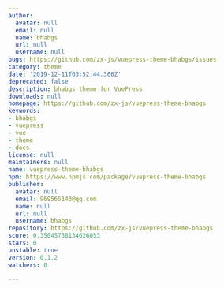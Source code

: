 ```yaml
---
author:
  avatar: null
  email: null
  name: bhabgs
  url: null
  username: null
bugs: https://github.com/zx-js/vuepress-theme-bhabgs/issues
category: theme
date: '2019-12-11T03:52:44.366Z'
deprecated: false
description: bhabgs theme for VuePress
downloads: null
homepage: https://github.com/zx-js/vuepress-theme-bhabgs
keywords:
- bhabgs
- vuepress
- vue
- theme
- docs
license: null
maintainers: null
name: vuepress-theme-bhabgs
npm: https://www.npmjs.com/package/vuepress-theme-bhabgs
publisher:
  avatar: null
  email: 969565143@qq.com
  name: null
  url: null
  username: bhabgs
repository: https://github.com/zx-js/vuepress-theme-bhabgs
score: 0.35045738134626053
stars: 0
unstable: true
version: 0.1.2
watchers: 0

---
```


